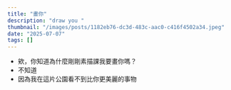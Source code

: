 ```yaml
---
title: "畫你"
description: "draw you "
thumbnail: "/images/posts/1182eb76-dc3d-483c-aac0-c416f4502a34.jpeg"
date: "2025-07-07"
tags: []
---
```

- 欸，你知道為什麼剛剛素描課我要畫你嗎？
- 不知道
- 因為我在這片公園看不到比你更美麗的事物
